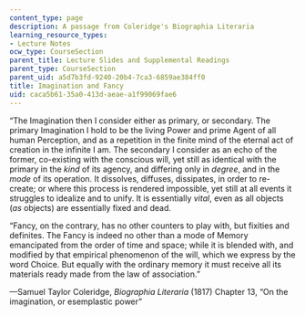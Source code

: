 ```yaml
---
content_type: page
description: A passage from Coleridge's Biographia Literaria
learning_resource_types:
- Lecture Notes
ocw_type: CourseSection
parent_title: Lecture Slides and Supplemental Readings
parent_type: CourseSection
parent_uid: a5d7b3fd-9240-20b4-7ca3-6859ae384ff0
title: Imagination and Fancy
uid: caca5b61-35a0-413d-aeae-a1f99069fae6
---
```


“The Imagination then I consider either as primary, or secondary. The primary Imagination I hold to be the living Power and prime Agent of all human Perception, and as a repetition in the finite mind of the eternal act of creation in the infinite I am. The secondary I consider as an echo of the former, co-existing with the conscious will, yet still as identical with the primary in the _kind_ of its agency, and differing only in _degree_, and in the _mode_ of its operation. It dissolves, diffuses, dissipates, in order to re-create; or where this process is rendered impossible, yet still at all events it struggles to idealize and to unify. It is essentially _vital_, even as all objects (_as_ objects) are essentially fixed and dead.

“Fancy, on the contrary, has no other counters to play with, but fixities and definites. The Fancy is indeed no other than a mode of Memory emancipated from the order of time and space; while it is blended with, and modified by that empirical phenomenon of the will, which we express by the word Choice. But equally with the ordinary memory it must receive all its materials ready made from the law of association.”

—Samuel Taylor Coleridge, _Biographia Literaria_ (1817) Chapter 13, “On the imagination, or esemplastic power”
